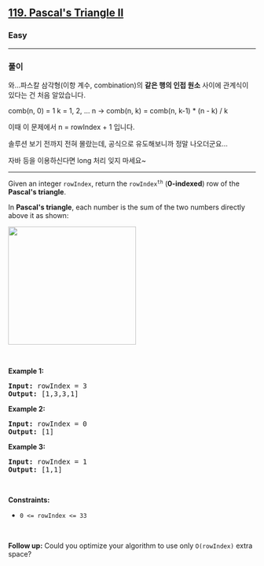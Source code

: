 <h2><a href="https://leetcode.com/problems/pascals-triangle-ii">119. Pascal's Triangle II</a></h2><h3>Easy</h3>

---

### 풀이

와…파스칼 삼각형(이항 계수, combination)의 **같은 행의 인접 원소** 사이에 관계식이 있다는 건 처음 알았습니다.

comb(n, 0) = 1
k = 1, 2, … n → comb(n, k) = comb(n, k-1) * (n - k) / k

이때 이 문제에서 n = rowIndex + 1 입니다.

솔루션 보기 전까지 전혀 몰랐는데, 공식으로 유도해보니까 정말 나오더군요…

자바 등을 이용하신다면 long 처리 잊지 마세요~

<hr><p>Given an integer <code>rowIndex</code>, return the <code>rowIndex<sup>th</sup></code> (<strong>0-indexed</strong>) row of the <strong>Pascal&#39;s triangle</strong>.</p>

<p>In <strong>Pascal&#39;s triangle</strong>, each number is the sum of the two numbers directly above it as shown:</p>
<img alt="" src="https://upload.wikimedia.org/wikipedia/commons/0/0d/PascalTriangleAnimated2.gif" style="height:240px; width:260px" />
<p>&nbsp;</p>
<p><strong class="example">Example 1:</strong></p>
<pre><strong>Input:</strong> rowIndex = 3
<strong>Output:</strong> [1,3,3,1]
</pre><p><strong class="example">Example 2:</strong></p>
<pre><strong>Input:</strong> rowIndex = 0
<strong>Output:</strong> [1]
</pre><p><strong class="example">Example 3:</strong></p>
<pre><strong>Input:</strong> rowIndex = 1
<strong>Output:</strong> [1,1]
</pre>
<p>&nbsp;</p>
<p><strong>Constraints:</strong></p>

<ul>
	<li><code>0 &lt;= rowIndex &lt;= 33</code></li>
</ul>

<p>&nbsp;</p>
<p><strong>Follow up:</strong> Could you optimize your algorithm to use only <code>O(rowIndex)</code> extra space?</p>

